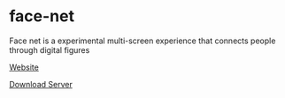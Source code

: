 # face-net

Face net is a experimental multi-screen experience that connects people through digital figures

[Website](https://imprankster.github.io/face-net/fe)

[Download Server](https://github.com/ImPrankster/face-net/releases/download/v0.9/face-net-server)
